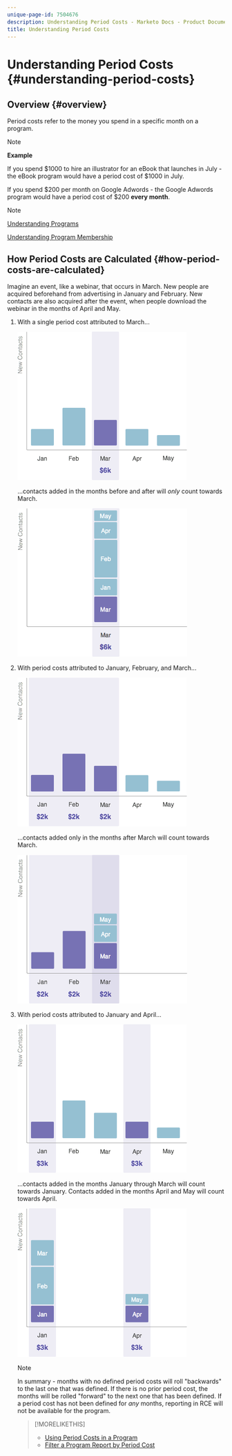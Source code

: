 ```yaml
---
unique-page-id: 7504676
description: Understanding Period Costs - Marketo Docs - Product Documentation
title: Understanding Period Costs
---
```


# Understanding Period Costs {#understanding-period-costs}

## Overview {#overview}

Period costs refer to the money you spend in a specific month on a program.

>[!NOTE]
>
>**Example**
>
>If you spend $1000 to hire an illustrator for an eBook that launches in July - the eBook program would have a period cost of $1000 in July.
>
>If you spend $200 per month on Google Adwords - the Google Adwords program would have a period cost of $200 **every month**.

>[!NOTE]
>
>[Understanding Programs](/help/marketo/product-docs/core-marketo-concepts/programs/creating-programs/understanding-programs.md)
>
>[Understanding Program Membership](/help/marketo/product-docs/core-marketo-concepts/programs/creating-programs/understanding-program-membership.md)

## How Period Costs are Calculated {#how-period-costs-are-calculated}

Imagine an event, like a webinar, that occurs in March. New people are acquired beforehand from advertising in January and February. New contacts are also acquired after the event, when people download the webinar in the months of April and May.

1. With a single period cost attributed to March...

   ![](assets/graph1.png)

   ...contacts added in the months before and after will *only* count towards March.

   ![](assets/graph2.png)

1. With period costs attributed to January, February, and March...

   ![](assets/graph3.png)

   ...contacts added only in the months after March will count towards March.

   ![](assets/graph4.png)

1. With period costs attributed to January and April...

   ![](assets/graph5.png)

   ...contacts added in the months January through March will count towards January. Contacts added in the months April and May will count towards April.

   ![](assets/graph6.png)

   >[!NOTE]
   >
   >In summary - months with no defined period costs will roll "backwards" to the last one that was defined. If there is no prior period cost, the months will be rolled "forward" to the next one that has been defined. If a period cost has not been defined for _any_ months, reporting in RCE will not be available for the program.

   >[!MORELIKETHIS]
   >
   >* [Using Period Costs in a Program](/help/marketo/product-docs/core-marketo-concepts/programs/working-with-programs/using-period-costs-in-a-program.md)
   >* [Filter a Program Report by Period Cost](/help/marketo/product-docs/core-marketo-concepts/programs/program-performance-report/filter-a-program-report-by-period-cost.md)
